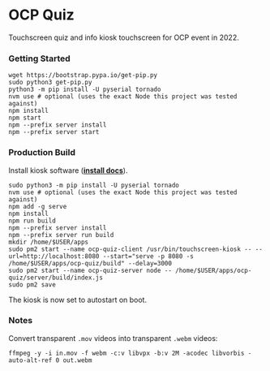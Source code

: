 # OCP Quiz

Touchscreen quiz and info kiosk touchscreen for OCP event in 2022.

### Getting Started

```shell
wget https://bootstrap.pypa.io/get-pip.py
sudo python3 get-pip.py
python3 -m pip install -U pyserial tornado
nvm use # optional (uses the exact Node this project was tested against)
npm install
npm start
npm --prefix server install
npm --prefix server start
```

### Production Build

Install kiosk software ([**install docs**](https://github.com/finer-vision/touchscreen-kiosk#kiosk-install)).

```shell
sudo python3 -m pip install -U pyserial tornado
nvm use # optional (uses the exact Node this project was tested against)
npm add -g serve
npm install
npm run build
npm --prefix server install
npm --prefix server run build
mkdir /home/$USER/apps
sudo pm2 start --name ocp-quiz-client /usr/bin/touchscreen-kiosk -- --url=http://localhost:8080 --start="serve -p 8080 -s /home/$USER/apps/ocp-quiz/build" --delay=3000
sudo pm2 start --name ocp-quiz-server node -- /home/$USER/apps/ocp-quiz/server/build/index.js
sudo pm2 save
```

The kiosk is now set to autostart on boot.

### Notes

Convert transparent `.mov` videos into transparent `.webm` videos:

```shell
ffmpeg -y -i in.mov -f webm -c:v libvpx -b:v 2M -acodec libvorbis -auto-alt-ref 0 out.webm
```
